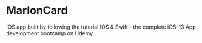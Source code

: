 # MarlonCard
iOS app built by following the tutorial IOS &amp; Swift - the complete iOS-13 App development bootcamp on Udemy.
